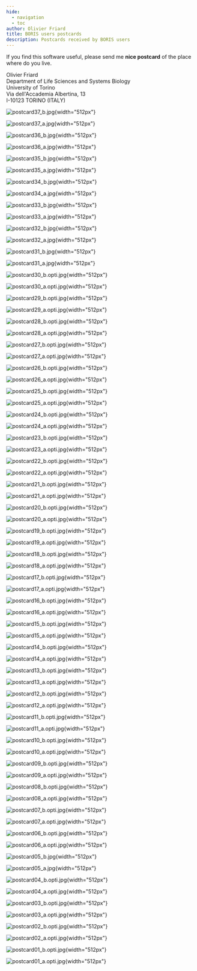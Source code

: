 ```yaml
---
hide:
  - navigation
  - toc
author: Olivier Friard
title: BORIS users postcards
description: Postcards received by BORIS users
---
```


If you find this software useful, please send me **nice postcard** of the place where do you live.


Olivier Friard  
Department of Life Sciences and Systems Biology  
University of Torino  
Via dell'Accademia Albertina, 13  
I-10123 TORINO (ITALY)  



![postcard37_b.jpg](postcards/postcard37_b.jpg){width="512px"}

![postcard37_a.jpg](postcards/postcard37_a.jpg){width="512px"}

![postcard36_b.jpg](postcards/postcard36_b.jpg){width="512px"}

![postcard36_a.jpg](postcards/postcard36_a.jpg){width="512px"}


![postcard35\_b.jpg](postcards/postcard35_b.jpg){width="512px"}

![postcard35\_a.jpg](postcards/postcard35_a.jpg){width="512px"}


![postcard34\_b.jpg](postcards/postcard34_b.jpg){width="512px"}

![postcard34\_a.jpg](postcards/postcard34_a.jpg){width="512px"}

![postcard33\_b.jpg](postcards/postcard33_b.jpg){width="512px"}

![postcard33\_a.jpg](postcards/postcard33_a.jpg){width="512px"}

![postcard32\_b.jpg](postcards/postcard32_b.jpg){width="512px"}

![postcard32\_a.jpg](postcards/postcard32_a.jpg){width="512px"}

![postcard31\_b.jpg](postcards/postcard31_b.jpg){width="512px"}

![postcard31\_a.jpg](postcards/postcard31_a.jpg){width="512px"}

![postcard30\_b.opti.jpg](postcards/postcard30_b.opti.jpg){width="512px"}

![postcard30\_a.opti.jpg](postcards/postcard30_a.opti.jpg){width="512px"}

![postcard29\_b.opti.jpg](postcards/postcard29_b.opti.jpg){width="512px"}

![postcard29\_a.opti.jpg](postcards/postcard29_a.opti.jpg){width="512px"}

![postcard28\_b.opti.jpg](postcards/postcard28_b.opti.jpg){width="512px"}

![postcard28\_a.opti.jpg](postcards/postcard28_a.opti.jpg){width="512px"}

![postcard27\_b.opti.jpg](postcards/postcard27_b.opti.jpg){width="512px"}

![postcard27\_a.opti.jpg](postcards/postcard27_a.opti.jpg){width="512px"}

![postcard26\_b.opti.jpg](postcards/postcard26_b.opti.jpg){width="512px"}

![postcard26\_a.opti.jpg](postcards/postcard26_a.opti.jpg){width="512px"}

![postcard25\_b.opti.jpg](postcards/postcard25_b.opti.jpg){width="512px"}

![postcard25\_a.opti.jpg](postcards/postcard25_a.opti.jpg){width="512px"}

![postcard24\_b.opti.jpg](postcards/postcard24_b.opti.jpg){width="512px"}

![postcard24\_a.opti.jpg](postcards/postcard24_a.opti.jpg){width="512px"}

![postcard23\_b.opti.jpg](postcards/postcard23_b.opti.jpg){width="512px"}

![postcard23\_a.opti.jpg](postcards/postcard23_a.opti.jpg){width="512px"}

![postcard22\_b.opti.jpg](postcards/postcard22_b.opti.jpg){width="512px"}

![postcard22\_a.opti.jpg](postcards/postcard22_a.opti.jpg){width="512px"}

![postcard21\_b.opti.jpg](postcards/postcard21_b.opti.jpg){width="512px"}

![postcard21\_a.opti.jpg](postcards/postcard21_a.opti.jpg){width="512px"}

![postcard20\_b.opti.jpg](postcards/postcard20_b.opti.jpg){width="512px"}

![postcard20\_a.opti.jpg](postcards/postcard20_a.opti.jpg){width="512px"}

![postcard19\_b.opti.jpg](postcards/postcard19_b.opti.jpg){width="512px"}

![postcard19\_a.opti.jpg](postcards/postcard19_a.opti.jpg){width="512px"}

![postcard18\_b.opti.jpg](postcards/postcard18_b.opti.jpg){width="512px"}

![postcard18\_a.opti.jpg](postcards/postcard18_a.opti.jpg){width="512px"}

![postcard17\_b.opti.jpg](postcards/postcard17_b.opti.jpg){width="512px"}

![postcard17\_a.opti.jpg](postcards/postcard17_a.opti.jpg){width="512px"}

![postcard16\_b.opti.jpg](postcards/postcard16_b.opti.jpg){width="512px"}

![postcard16\_a.opti.jpg](postcards/postcard16_a.opti.jpg){width="512px"}

![postcard15\_b.opti.jpg](postcards/postcard15_b.opti.jpg){width="512px"}

![postcard15\_a.opti.jpg](postcards/postcard15_a.opti.jpg){width="512px"}

![postcard14\_b.opti.jpg](postcards/postcard14_b.opti.jpg){width="512px"}

![postcard14\_a.opti.jpg](postcards/postcard14_a.opti.jpg){width="512px"}

![postcard13\_b.opti.jpg](postcards/postcard13_b.opti.jpg){width="512px"}

![postcard13\_a.opti.jpg](postcards/postcard13_a.opti.jpg){width="512px"}

![postcard12\_b.opti.jpg](postcards/postcard12_b.opti.jpg){width="512px"}

![postcard12\_a.opti.jpg](postcards/postcard12_a.opti.jpg){width="512px"}

![postcard11\_b.opti.jpg](postcards/postcard11_b.opti.jpg){width="512px"}

![postcard11\_a.opti.jpg](postcards/postcard11_a.opti.jpg){width="512px"}

![postcard10\_b.opti.jpg](postcards/postcard10_b.opti.jpg){width="512px"}

![postcard10\_a.opti.jpg](postcards/postcard10_a.opti.jpg){width="512px"}

![postcard09\_b.opti.jpg](postcards/postcard09_b.opti.jpg){width="512px"}

![postcard09\_a.opti.jpg](postcards/postcard09_a.opti.jpg){width="512px"}

![postcard08\_b.opti.jpg](postcards/postcard08_b.opti.jpg){width="512px"}

![postcard08\_a.opti.jpg](postcards/postcard08_a.opti.jpg){width="512px"}

![postcard07\_b.opti.jpg](postcards/postcard07_b.opti.jpg){width="512px"}

![postcard07\_a.opti.jpg](postcards/postcard07_a.opti.jpg){width="512px"}

![postcard06\_b.opti.jpg](postcards/postcard06_b.opti.jpg){width="512px"}

![postcard06\_a.opti.jpg](postcards/postcard06_a.opti.jpg){width="512px"}

![postcard05\_b.jpg](postcards/postcard05_b.jpg){width="512px"}

![postcard05\_a.jpg](postcards/postcard05_a.jpg){width="512px"}

![postcard04\_b.opti.jpg](postcards/postcard04_b.opti.jpg){width="512px"}

![postcard04\_a.opti.jpg](postcards/postcard04_a.opti.jpg){width="512px"}

![postcard03\_b.opti.jpg](postcards/postcard03_b.opti.jpg){width="512px"}

![postcard03\_a.opti.jpg](postcards/postcard03_a.opti.jpg){width="512px"}

![postcard02\_b.opti.jpg](postcards/postcard02_b.opti.jpg){width="512px"}

![postcard02\_a.opti.jpg](postcards/postcard02_a.opti.jpg){width="512px"}

![postcard01\_b.opti.jpg](postcards/postcard01_b.opti.jpg){width="512px"}

![postcard01\_a.opti.jpg](postcards/postcard01_a.opti.jpg){width="512px"}
